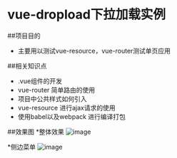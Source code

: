 ﻿# vue-dropload下拉加载实例

##项目目的
* 主要用以测试vue-resource，vue-router测试单页应用

##相关知识点
* .vue组件的开发
* vue-router 简单路由的使用
* 项目中公共样式如何引入
* vue-resource 进行ajax请求的使用
* 使用babel以及webpack 进行编译打包

##效果图
*整体效果
![image](https://github.com/ITCNZ/vue-dropload/blob/master/renders/1.jpg)

*侧边菜单
![image](https://github.com/ITCNZ/vue-dropload/blob/master/renders/2.jpg)
